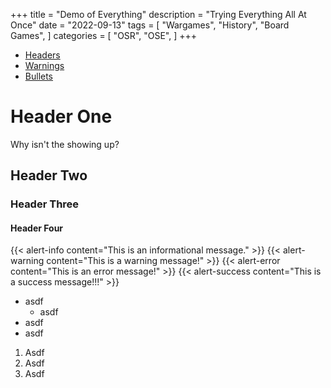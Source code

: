 +++
title = "Demo of Everything"
description = "Trying Everything All At Once"
date = "2022-09-13"
tags = [
    "Wargames",
    "History",
    "Board Games",
]
categories = [
    "OSR",
    "OSE",
]
+++
<ul class="tab-nav">
  <li>
    <a class="button active" href="#headers">Headers</a>
  </li>
  <li>
    <a class="button" href="#warnings">Warnings</a>
  </li>
  <li>
    <a class="button" href="#bullets">Bullets</a>
  </li>
</ul>

<div class="tab-content">
  <div class="tab-pane active" id="headers">

# Header One

Why isn't the showing up?

## Header Two

### Header Three

#### Header Four

</div>
  <div class="tab-pane" id="warnings">

{{< alert-info content="This is an informational message." >}}
{{< alert-warning content="This is a warning message!" >}}
{{< alert-error content="This is an error message!" >}}
{{< alert-success content="This is a success message!!!" >}}

</div>
  <div class="tab-pane" id="bullets">


* asdf
	* asdf
* asdf
* asdf

1. Asdf
2. Asdf
3. Asdf

</div>
</div>